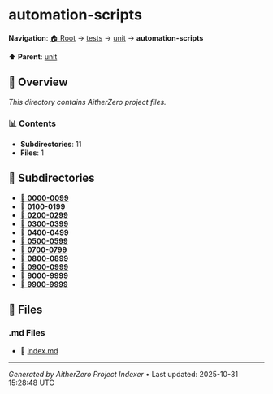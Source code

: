# automation-scripts

**Navigation**: [🏠 Root](../../../index.md) → [tests](../../index.md) → [unit](../index.md) → **automation-scripts**

⬆️ **Parent**: [unit](../index.md)

## 📖 Overview

*This directory contains AitherZero project files.*

### 📊 Contents

- **Subdirectories**: 11
- **Files**: 1

## 📁 Subdirectories

- [📂 **0000-0099**](./0000-0099/index.md)
- [📂 **0100-0199**](./0100-0199/index.md)
- [📂 **0200-0299**](./0200-0299/index.md)
- [📂 **0300-0399**](./0300-0399/index.md)
- [📂 **0400-0499**](./0400-0499/index.md)
- [📂 **0500-0599**](./0500-0599/index.md)
- [📂 **0700-0799**](./0700-0799/index.md)
- [📂 **0800-0899**](./0800-0899/index.md)
- [📂 **0900-0999**](./0900-0999/index.md)
- [📂 **9000-9999**](./9000-9999/index.md)
- [📂 **9900-9999**](./9900-9999/index.md)

## 📄 Files

### .md Files

- 📝 [index.md](./index.md)

---

*Generated by AitherZero Project Indexer* • Last updated: 2025-10-31 15:28:48 UTC

